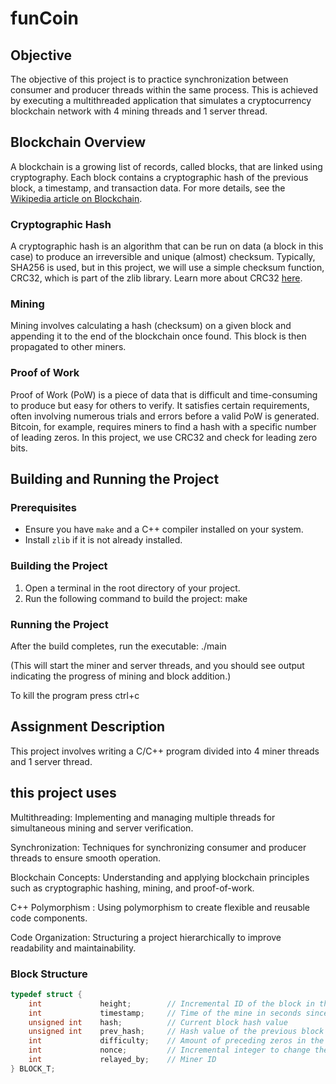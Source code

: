 # funCoin

## Objective
The objective of this project is to practice synchronization between consumer and producer threads within the same process. This is achieved by executing a multithreaded application that simulates a cryptocurrency blockchain network with 4 mining threads and 1 server thread.

## Blockchain Overview
A blockchain is a growing list of records, called blocks, that are linked using cryptography. Each block contains a cryptographic hash of the previous block, a timestamp, and transaction data. For more details, see the [Wikipedia article on Blockchain](https://en.wikipedia.org/wiki/Blockchain).

### Cryptographic Hash
A cryptographic hash is an algorithm that can be run on data (a block in this case) to produce an irreversible and unique (almost) checksum. Typically, SHA256 is used, but in this project, we will use a simple checksum function, CRC32, which is part of the zlib library. Learn more about CRC32 [here](https://en.wikipedia.org/wiki/Cyclic_redundancy_check).

### Mining
Mining involves calculating a hash (checksum) on a given block and appending it to the end of the blockchain once found. This block is then propagated to other miners.

### Proof of Work
Proof of Work (PoW) is a piece of data that is difficult and time-consuming to produce but easy for others to verify. It satisfies certain requirements, often involving numerous trials and errors before a valid PoW is generated. Bitcoin, for example, requires miners to find a hash with a specific number of leading zeros. In this project, we use CRC32 and check for leading zero bits.

## Building and Running the Project

### Prerequisites
- Ensure you have `make` and a C++ compiler installed on your system.
- Install `zlib` if it is not already installed.

### Building the Project
1. Open a terminal in the root directory of your project.
2. Run the following command to build the project:
   make

### Running the Project
After the build completes, run the executable:
./main

(This will start the miner and server threads, and you should see output indicating the progress of mining and block addition.)

To kill the program press ctrl+c


## Assignment Description
This project involves writing a C/C++ program divided into 4 miner threads and 1 server thread.
## this project uses
Multithreading: Implementing and managing multiple threads for simultaneous mining and server verification.

Synchronization: Techniques for synchronizing consumer and producer threads to ensure smooth operation.

Blockchain Concepts: Understanding and applying blockchain principles such as cryptographic hashing, mining, and proof-of-work.

C++ Polymorphism : Using polymorphism to create flexible and reusable code components.

Code Organization: Structuring a project hierarchically to improve readability and maintainability.

### Block Structure
```c
typedef struct {
    int             height;        // Incremental ID of the block in the chain
    int             timestamp;     // Time of the mine in seconds since epoch
    unsigned int    hash;          // Current block hash value
    unsigned int    prev_hash;     // Hash value of the previous block
    int             difficulty;    // Amount of preceding zeros in the hash
    int             nonce;         // Incremental integer to change the hash value
    int             relayed_by;    // Miner ID
} BLOCK_T;


